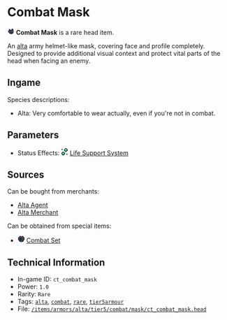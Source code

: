 # Combat Mask

<img src="https://raw.githubusercontent.com/Ceterai/Enternia/main/items/armors/alta/tier5/combat/mask/icon.png" alt="Combat Mask icon" loading="lazy" height="16px" width="auto" /> **Combat Mask** is a rare head item.

An [alta](https://ceterai.github.io/MyEnternia/Wiki/Tags/Alta) army helmet-like mask, covering face and profile completely.  
Designed to provide additional visual context and protect vital parts of the head when facing an enemy.

## Ingame

Species descriptions:

- Alta: Very comfortable to wear actually, even if you're not in combat.

## Parameters

- Status Effects: <img src="https://raw.githubusercontent.com/Ceterai/Enternia/main/stats/effects/ct_heal/ct_life_support_system.png" alt="Life Support System icon" loading="lazy" height="16px" width="auto" /> [Life Support System](https://ceterai.github.io/MyEnternia/Wiki/LifeSupportSystem)

## Sources

Can be bought from merchants:

- [Alta Agent](https://ceterai.github.io/MyEnternia/Wiki/AltaAgent)
- [Alta Merchant](https://ceterai.github.io/MyEnternia/Wiki/AltaMerchant)

Can be obtained from special items:

- <img src="https://raw.githubusercontent.com/Ceterai/Enternia/main/items/active/alta/sets/combat.png" alt="Combat Set icon" loading="lazy" height="16px" width="auto" /> [Combat Set](https://ceterai.github.io/MyEnternia/Wiki/CombatSet)

## Technical Information

- In-game ID: `ct_combat_mask`
- Power: `1.0`
- Rarity: `Rare`
- Tags: [`alta`](https://ceterai.github.io/MyEnternia/Wiki/Tags/Alta), [`combat`](https://ceterai.github.io/MyEnternia/Wiki/Tags/Combat), [`rare`](https://ceterai.github.io/MyEnternia/Wiki/Tags/Rare), [`tier5armour`](https://ceterai.github.io/MyEnternia/Wiki/Tags/Tier5Armour)
- File: [`/items/armors/alta/tier5/combat/mask/ct_combat_mask.head`](https://github.com/Ceterai/Enternia/blob/main/items/armors/alta/tier5/combat/mask/ct_combat_mask.head)
